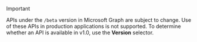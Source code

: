 ﻿---
author: jasonjoh
ms.topic: include
ms.date: 01/18/2019
ms.author: jasonjoh
---

<!-- markdownlint-disable MD041-->

> [!IMPORTANT]
> APIs under the `/beta` version in Microsoft Graph are subject to change. Use of these APIs in production applications is not supported. To determine whether an API is available in v1.0, use the **Version** selector.
